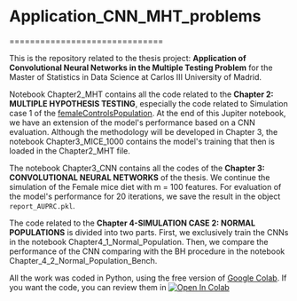# Application_CNN_MHT_problems
==============================

This is the repository related to the thesis project: **Application of Convolutional Neural Networks in the Multiple Testing Problem**  for the Master of Statistics in Data Science at Carlos III University of Madrid.

Notebook Chapter2_MHT contains all the code related to the **Chapter 2: MULTIPLE HYPOTHESIS TESTING**, especially the code related to Simulation case 1 of the 
[femaleControlsPopulation](https://raw.githubusercontent.com/genomicsclass/dagdata/master/inst/extdata/femaleControlsPopulation.csv). At the end of this Jupiter notebook, we have an extension of the model's performance based on a CNN evaluation. Although the methodology will be developed in Chapter 3, the notebook Chapter3_MICE_1000 contains the model's training that then is loaded in the Chapter2_MHT file.

The notebook Chapter3_CNN contains all the codes of the **Chapter 3: CONVOLUTIONAL NEURAL NETWORKS** of the thesis. We continue the simulation of the Female mice diet with m = 100 features. For evaluation of the model's performance for 20 iterations, we save the result in the object `report_AUPRC.pkl`.

The code related to the **Chapter 4-SIMULATION CASE 2: NORMAL POPULATIONS** is divided into two parts. First, we exclusively train the CNNs in the notebook Chapter4_1_Normal_Population. Then, we compare the performance of the CNN comparing with the BH procedure in the notebook Chapter_4_2_Normal_Population_Bench.

All the work was coded in Python, using the free version of [Google Colab](https://colab.research.google.com/notebooks/intro.ipynb). If you want the code, you can review them in  [![Open In Colab](https://colab.research.google.com/assets/colab-badge.svg)](https://colab.research.google.com/github/cconejov/Application_CNN_MHT_problems/)
